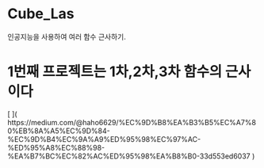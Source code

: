 # Cube_Las
인공지능을 사용하여 여러 함수 근사하기.
<h1>1번째 프로젝트는 1차,2차,3차 함수의 근사이다</h1>
[     ]( https://medium.com/@haho6629/%EC%9D%B8%EA%B3%B5%EC%A7%80%EB%8A%A5%EC%9D%84-%EC%9D%B4%EC%9A%A9%ED%95%98%EC%97%AC-%ED%95%A8%EC%88%98-%EA%B7%BC%EC%82%AC%ED%95%98%EA%B8%B0-33d553ed6037 )